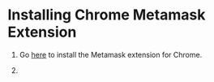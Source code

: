 # Installing Chrome Metamask Extension

1. Go [here](https://chrome.google.com/webstore/detail/metamask/nkbihfbeogaeaoehlefnkodbefgpgknn?hl=en) to install the Metamask extension for Chrome.

2. 

